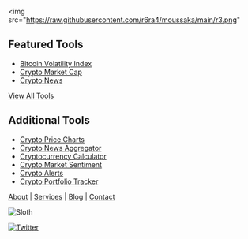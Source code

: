 
<img src="https://raw.githubusercontent.com/r6ra4/moussaka/main/r3.png"




## Featured Tools
- [Bitcoin Volatility Index](#)
- [Crypto Market Cap](#)
- [Crypto News](#)

[View All Tools](#)

## Additional Tools
- [Crypto Price Charts](#)
- [Crypto News Aggregator](#)
- [Cryptocurrency Calculator](#)
- [Crypto Market Sentiment](#)
- [Crypto Alerts](#)
- [Crypto Portfolio Tracker](#)

[About](#) | [Services](#) | [Blog](#) | [Contact](#)

![Sloth](logo.png)

[![Twitter](twitter.png)](#)



[def]: Looka%20-%20Logo/Logo%20Files/For%20Web/png/Black%20logo%20-%20no%20background.png
